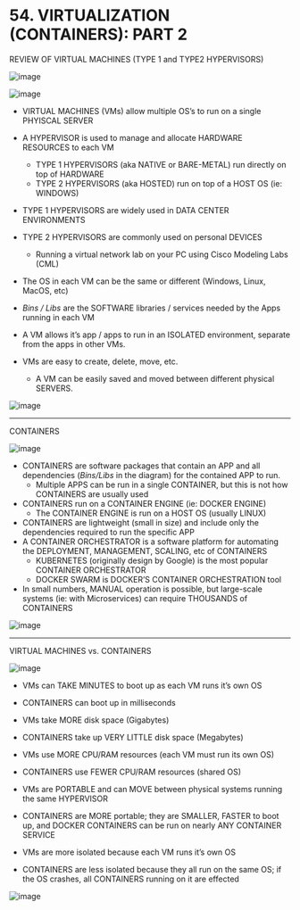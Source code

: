 # 54. VIRTUALIZATION (CONTAINERS): PART 2

REVIEW OF VIRTUAL MACHINES (TYPE 1 and TYPE2 HYPERVISORS)

![image](https://github.com/vanhoangkha/CCNA_Course_Notes/assets/images/placeholder.png)

![image](https://github.com/vanhoangkha/CCNA_Course_Notes/assets/images/placeholder.png)

- VIRTUAL MACHINES (VMs) allow multiple OS’s to run on a single PHYISCAL SERVER
- A HYPERVISOR is used to manage and allocate HARDWARE RESOURCES to each VM
    - TYPE 1 HYPERVISORS (aka NATIVE or BARE-METAL) run directly on top of HARDWARE
    - TYPE 2 HYPERVISORS (aka HOSTED) run on top of a HOST OS (ie: WINDOWS)
- TYPE 1 HYPERVISORS are widely used in DATA CENTER ENVIRONMENTS
- TYPE 2 HYPERVISORS are commonly used on personal DEVICES
    - Running a virtual network lab on your PC using Cisco Modeling Labs (CML)

- The OS in each VM can be the same or different (Windows, Linux, MacOS, etc)
- *Bins / Libs* are the SOFTWARE libraries / services needed by the Apps running in each VM
- A VM allows it’s app / apps to run in an ISOLATED environment, separate from the apps in other VMs.
- VMs are easy to create, delete, move, etc.
    - A VM can be easily saved and moved between different physical SERVERS.

![image](https://github.com/vanhoangkha/CCNA_Course_Notes/assets/images/placeholder.png)

---

CONTAINERS

![image](https://github.com/vanhoangkha/CCNA_Course_Notes/assets/images/placeholder.png)

- CONTAINERS are software packages that contain an APP and all dependencies (*Bins/Libs* in the diagram) for the contained APP to run.
    - Multiple APPS can be run in a single CONTAINER, but this is not how CONTAINERS are usually used
- CONTAINERS run on a CONTAINER ENGINE (ie: DOCKER ENGINE)
    - The CONTAINER ENGINE is run on a HOST OS (usually LINUX)
- CONTAINERS are lightweight (small in size) and include only the dependencies required to run the specific APP
- A CONTAINER ORCHESTRATOR is a software platform for automating the DEPLOYMENT, MANAGEMENT, SCALING, etc of CONTAINERS
    - KUBERNETES (originally design by Google) is the most popular CONTAINER ORCHESTRATOR
    - DOCKER SWARM is DOCKER’S CONTAINER ORCHESTRATION tool
- In small numbers, MANUAL operation is possible, but large-scale systems (ie: with Microservices) can require THOUSANDS of CONTAINERS

![image](https://github.com/vanhoangkha/CCNA_Course_Notes/assets/images/placeholder.png)

---

VIRTUAL MACHINES vs. CONTAINERS

![image](https://github.com/vanhoangkha/CCNA_Course_Notes/assets/images/placeholder.png)

- VMs can TAKE MINUTES to boot up as each VM runs it’s own OS
- CONTAINERS can boot up in milliseconds

- VMs take MORE disk space (Gigabytes)
- CONTAINERS take up VERY LITTLE disk space (Megabytes)

- VMs use MORE CPU/RAM resources (each VM must run its own OS)
- CONTAINERS use FEWER CPU/RAM resources (shared OS)

- VMs are PORTABLE and can MOVE between physical systems running the same HYPERVISOR
- CONTAINERS are MORE portable; they are SMALLER, FASTER to boot up, and DOCKER CONTAINERS can be run on nearly ANY CONTAINER SERVICE

- VMs are more isolated because each VM runs it’s own OS
- CONTAINERS are less isolated because they all run on the same OS; if the OS crashes, all CONTAINERS running on it are effected

![image](https://github.com/vanhoangkha/CCNA_Course_Notes/assets/images/placeholder.png)
